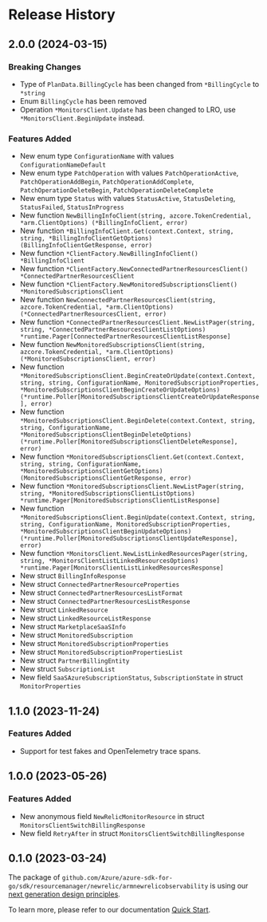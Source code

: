 # Release History

## 2.0.0 (2024-03-15)
### Breaking Changes

- Type of `PlanData.BillingCycle` has been changed from `*BillingCycle` to `*string`
- Enum `BillingCycle` has been removed
- Operation `*MonitorsClient.Update` has been changed to LRO, use `*MonitorsClient.BeginUpdate` instead.

### Features Added

- New enum type `ConfigurationName` with values `ConfigurationNameDefault`
- New enum type `PatchOperation` with values `PatchOperationActive`, `PatchOperationAddBegin`, `PatchOperationAddComplete`, `PatchOperationDeleteBegin`, `PatchOperationDeleteComplete`
- New enum type `Status` with values `StatusActive`, `StatusDeleting`, `StatusFailed`, `StatusInProgress`
- New function `NewBillingInfoClient(string, azcore.TokenCredential, *arm.ClientOptions) (*BillingInfoClient, error)`
- New function `*BillingInfoClient.Get(context.Context, string, string, *BillingInfoClientGetOptions) (BillingInfoClientGetResponse, error)`
- New function `*ClientFactory.NewBillingInfoClient() *BillingInfoClient`
- New function `*ClientFactory.NewConnectedPartnerResourcesClient() *ConnectedPartnerResourcesClient`
- New function `*ClientFactory.NewMonitoredSubscriptionsClient() *MonitoredSubscriptionsClient`
- New function `NewConnectedPartnerResourcesClient(string, azcore.TokenCredential, *arm.ClientOptions) (*ConnectedPartnerResourcesClient, error)`
- New function `*ConnectedPartnerResourcesClient.NewListPager(string, string, *ConnectedPartnerResourcesClientListOptions) *runtime.Pager[ConnectedPartnerResourcesClientListResponse]`
- New function `NewMonitoredSubscriptionsClient(string, azcore.TokenCredential, *arm.ClientOptions) (*MonitoredSubscriptionsClient, error)`
- New function `*MonitoredSubscriptionsClient.BeginCreateOrUpdate(context.Context, string, string, ConfigurationName, MonitoredSubscriptionProperties, *MonitoredSubscriptionsClientBeginCreateOrUpdateOptions) (*runtime.Poller[MonitoredSubscriptionsClientCreateOrUpdateResponse], error)`
- New function `*MonitoredSubscriptionsClient.BeginDelete(context.Context, string, string, ConfigurationName, *MonitoredSubscriptionsClientBeginDeleteOptions) (*runtime.Poller[MonitoredSubscriptionsClientDeleteResponse], error)`
- New function `*MonitoredSubscriptionsClient.Get(context.Context, string, string, ConfigurationName, *MonitoredSubscriptionsClientGetOptions) (MonitoredSubscriptionsClientGetResponse, error)`
- New function `*MonitoredSubscriptionsClient.NewListPager(string, string, *MonitoredSubscriptionsClientListOptions) *runtime.Pager[MonitoredSubscriptionsClientListResponse]`
- New function `*MonitoredSubscriptionsClient.BeginUpdate(context.Context, string, string, ConfigurationName, MonitoredSubscriptionProperties, *MonitoredSubscriptionsClientBeginUpdateOptions) (*runtime.Poller[MonitoredSubscriptionsClientUpdateResponse], error)`
- New function `*MonitorsClient.NewListLinkedResourcesPager(string, string, *MonitorsClientListLinkedResourcesOptions) *runtime.Pager[MonitorsClientListLinkedResourcesResponse]`
- New struct `BillingInfoResponse`
- New struct `ConnectedPartnerResourceProperties`
- New struct `ConnectedPartnerResourcesListFormat`
- New struct `ConnectedPartnerResourcesListResponse`
- New struct `LinkedResource`
- New struct `LinkedResourceListResponse`
- New struct `MarketplaceSaaSInfo`
- New struct `MonitoredSubscription`
- New struct `MonitoredSubscriptionProperties`
- New struct `MonitoredSubscriptionPropertiesList`
- New struct `PartnerBillingEntity`
- New struct `SubscriptionList`
- New field `SaaSAzureSubscriptionStatus`, `SubscriptionState` in struct `MonitorProperties`


## 1.1.0 (2023-11-24)
### Features Added

- Support for test fakes and OpenTelemetry trace spans.


## 1.0.0 (2023-05-26)
### Features Added

- New anonymous field `NewRelicMonitorResource` in struct `MonitorsClientSwitchBillingResponse`
- New field `RetryAfter` in struct `MonitorsClientSwitchBillingResponse`


## 0.1.0 (2023-03-24)

The package of `github.com/Azure/azure-sdk-for-go/sdk/resourcemanager/newrelic/armnewrelicobservability` is using our [next generation design principles](https://azure.github.io/azure-sdk/general_introduction.html).

To learn more, please refer to our documentation [Quick Start](https://aka.ms/azsdk/go/mgmt).